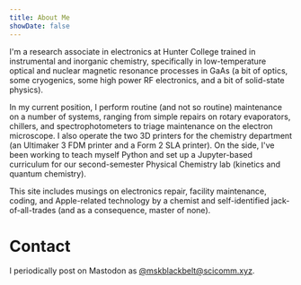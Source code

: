 ```yaml
---
title: About Me
showDate: false
---
```


I'm a research associate in electronics at Hunter College trained in instrumental and inorganic chemistry, specifically in low-temperature optical and nuclear magnetic resonance processes in GaAs (a bit of optics, some cryogenics, some high power RF electronics, and a bit of solid-state physics). 

In my current position, I perform routine (and not so routine) maintenance on a number of systems, ranging from simple repairs on rotary evaporators, chillers, and spectrophotometers to triage maintenance on the electron microscope. I also operate the two 3D printers for the chemistry department (an Ultimaker 3 FDM printer and a Form 2 SLA printer). On the side, I've been working to teach myself Python and set up a Jupyter-based curriculum for our second-semester Physical Chemistry lab (kinetics and quantum chemistry). 

This site includes musings on electronics repair, facility maintenance, coding, and Apple-related technology by a chemist and self-identified jack-of-all-trades (and as a consequence, master of none).

# Contact

<!-- You can reach me via email at dustin.wheeler at hunter.cuny.edu.  -->

I periodically post on Mastodon as <a href="https://scicomm.xyz/@mskblackbelt">@mskblackbelt@scicomm.xyz</a>. 